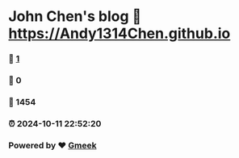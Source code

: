 # John Chen's blog :link: https://Andy1314Chen.github.io 
### :page_facing_up: [1](https://Andy1314Chen.github.io/tag.html) 
### :speech_balloon: 0 
### :hibiscus: 1454 
### :alarm_clock: 2024-10-11 22:52:20 
### Powered by :heart: [Gmeek](https://github.com/Meekdai/Gmeek)
